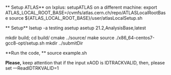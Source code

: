 ** Setup ATLAS**
   on lxplus: setupATLAS 
   on a different machine: 
   export ATLAS_LOCAL_ROOT_BASE=/cvmfs/atlas.cern.ch/repo/ATLASLocalRootBase
   source ${ATLAS_LOCAL_ROOT_BASE}/user/atlasLocalSetup.sh  

** Setup**
   lsetup -a testing asetup
   asetup 21.2,AnalysisBase,latest

   mkdir build; cd build/
   cmake ../source/
   make
   source ./x86_64-centos7-gcc8-opt/setup.sh
   mkdir ../submitDir
   
**Run the code, **
   source example.sh
   

**Please,**
keep attention that if the input xAOD is IDTRACKVALID, then, please set 
   —ReadIDTRKVALID=1    
   